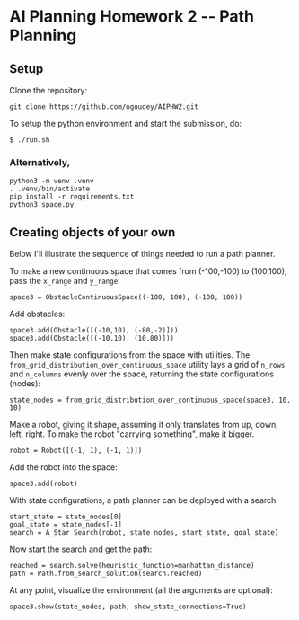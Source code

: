 # AI Planning Homework 2 -- Path Planning

## Setup
Clone the repository:
```
git clone https://github.com/ogoudey/AIPHW2.git
```
To setup the python environment and start the submission, do:
```
$ ./run.sh
```
### Alternatively,
```
python3 -m venv .venv
. .venv/bin/activate
pip install -r requirements.txt
python3 space.py
```

## Creating objects of your own
Below I'll illustrate the sequence of things needed to run a path planner.

To make a new continuous space  that comes from (-100,-100) to (100,100), pass the `x_range` and `y_range`:
```
space3 = ObstacleContinuousSpace((-100, 100), (-100, 100))    
```
Add obstacles:
```
space3.add(Obstacle([(-10,10), (-80,-2)]))
space3.add(Obstacle([(-10,10), (10,80)]))
```
Then make state configurations from the space with utilities. The `from_grid_distribution_over_continuous_space` utility lays a grid of `n_rows` and `n_columns` evenly over the space, returning the state configurations (nodes):
```
state_nodes = from_grid_distribution_over_continuous_space(space3, 10, 10)
```
Make a robot, giving it shape, assuming it only translates from up, down, left, right. To make the robot "carrying something", make it bigger.
```
robot = Robot([(-1, 1), (-1, 1)])
```
Add the robot into the space:
```
space3.add(robot)
```
With state configurations, a path planner can be deployed with a search:
```
start_state = state_nodes[0]
goal_state = state_nodes[-1]
search = A_Star_Search(robot, state_nodes, start_state, goal_state)
```
Now start the search and get the path:
```
reached = search.solve(heuristic_function=manhattan_distance)
path = Path.from_search_solution(search.reached)
```
At any point, visualize the environment (all the arguments are optional):
```
space3.show(state_nodes, path, show_state_connections=True)
```
